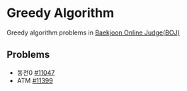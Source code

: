 # Greedy Algorithm

Greedy algorithm problems in [Baekjoon Online Judge(BOJ)](https://www.acmicpc.net/)

## Problems

* 동전0 [#11047](https://www.acmicpc.net/problem/11047)
* ATM [#11399](https://www.acmicpc.net/problem/11399)